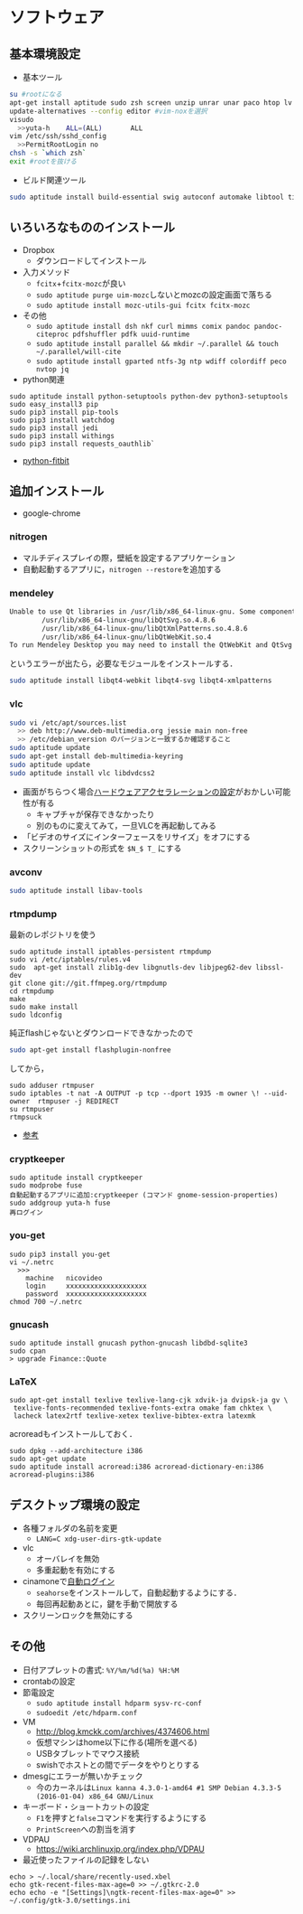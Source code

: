 # ソフトウェア

## 基本環境設定

- 基本ツール

```sh
su #rootになる
apt-get install aptitude sudo zsh screen unzip unrar unar paco htop lv vim-nox tmux
update-alternatives --config editor #vim-noxを選択
visudo
  >>yuta-h    ALL=(ALL)       ALL
vim /etc/ssh/sshd_config
  >>PermitRootLogin no
chsh -s `which zsh`
exit #rootを抜ける
```

- ビルド関連ツール

```sh
sudo aptitude install build-essential swig autoconf automake libtool tinycdb libcdb-dev libncurses-dev aptitude install git git-core git-svn dkms
```

## いろいろなもののインストール

- Dropbox
  - ダウンロードしてインストール
- 入力メソッド
  - ``fcitx``+``fcitx-mozc``が良い
  - ``sudo aptitude purge uim-mozc``しないとmozcの設定画面で落ちる
  - ``sudo aptitude install mozc-utils-gui fcitx fcitx-mozc``
- その他
  - ``sudo aptitude install dsh nkf curl mimms comix pandoc pandoc-citeproc pdfshuffler pdfk uuid-runtime``
  - ``sudo aptitude install parallel && mkdir ~/.parallel && touch ~/.parallel/will-cite``
  - ``sudo aptitude install gparted ntfs-3g ntp wdiff colordiff peco nvtop jq``
- python関連
```
sudo aptitude install python-setuptools python-dev python3-setuptools
sudo easy_install3 pip
sudo pip3 install pip-tools
sudo pip3 install watchdog
sudo pip3 install jedi
sudo pip3 install withings
sudo pip3 install requests_oauthlib`
```
  - [python-fitbit](https://github.com/orcasgit/python-fitbit)

## 追加インストール

- google-chrome

### nitrogen
- マルチディスプレイの際，壁紙を設定するアプリケーション
- 自動起動するアプリに，``nitrogen --restore``を追加する

###  mendeley
```txt
Unable to use Qt libraries in /usr/lib/x86_64-linux-gnu. Some components are missing:
        /usr/lib/x86_64-linux-gnu/libQtSvg.so.4.8.6
        /usr/lib/x86_64-linux-gnu/libQtXmlPatterns.so.4.8.6
        /usr/lib/x86_64-linux-gnu/libQtWebKit.so.4
To run Mendeley Desktop you may need to install the QtWebKit and QtSvg packages provided by your Linux distribution.
```

というエラーが出たら，必要なモジュールをインストールする．

```sh
sudo aptitude install libqt4-webkit libqt4-svg libqt4-xmlpatterns
```


### vlc

```sh
sudo vi /etc/apt/sources.list
  >> deb http://www.deb-multimedia.org jessie main non-free
  >> /etc/debian_version のバージョンと一致するか確認すること
sudo aptitude update
sudo apt-get install deb-multimedia-keyring
sudo aptitude update
sudo aptitude install vlc libdvdcss2
```

- 画面がちらつく場合[ハードウェアアクセラレーションの設定](https://wiki.archlinuxjp.org/index.php/VLC_media_player#.E3.83.8F.E3.83.BC.E3.83.89.E3.82.A6.E3.82.A7.E3.82.A2.E3.82.A2.E3.82.AF.E3.82.BB.E3.83.A9.E3.83.AC.E3.83.BC.E3.82.B7.E3.83.A7.E3.83.B3.E3.81.AE.E3.82.B5.E3.83.9D.E3.83.BC.E3.83.88)がおかしい可能性が有る
  - キャプチャが保存できなかったり
  - 別のものに変えてみて，一旦VLCを再起動してみる
- 「ビデオのサイズにインターフェースをリサイズ」をオフにする
- スクリーンショットの形式を ``$N_$ T_`` にする

### avconv

```sh
sudo aptitude install libav-tools
```


### rtmpdump

最新のレポジトリを使う
```
sudo aptitude install iptables-persistent rtmpdump
sudo vi /etc/iptables/rules.v4
sudo  apt-get install zlib1g-dev libgnutls-dev libjpeg62-dev libssl-dev
git clone git://git.ffmpeg.org/rtmpdump
cd rtmpdump
make
sudo make install
sudo ldconfig
```

純正flashじゃないとダウンロードできなかったので

```sh
sudo apt-get install flashplugin-nonfree
```

してから，
```
sudo adduser rtmpuser
sudo iptables -t nat -A OUTPUT -p tcp --dport 1935 -m owner \! --uid-owner  rtmpuser -j REDIRECT
su rtmpuser
rtmpsuck
```

- [参考](http://imoimo2010.blogspot.jp/2012/02/radikodebian60.html)

### cryptkeeper
```
sudo aptitude install cryptkeeper
sudo modprobe fuse
自動起動するアプリに追加:cryptkeeper (コマンド gnome-session-properties)
sudo addgroup yuta-h fuse
再ログイン
```

### you-get
```
sudo pip3 install you-get
vi ~/.netrc
  >>>
    machine   nicovideo
    login     xxxxxxxxxxxxxxxxxxxx
    password  xxxxxxxxxxxxxxxxxxxx
chmod 700 ~/.netrc
```

### gnucash
```
sudo aptitude install gnucash python-gnucash libdbd-sqlite3
sudo cpan
> upgrade Finance::Quote
```


### LaTeX
```
sudo apt-get install texlive texlive-lang-cjk xdvik-ja dvipsk-ja gv \
 texlive-fonts-recommended texlive-fonts-extra omake fam chktex \
 lacheck latex2rtf texlive-xetex texlive-bibtex-extra latexmk
```

acroreadもインストールしておく．
```
sudo dpkg --add-architecture i386
sudo apt-get update
sudo aptitude install acroread:i386 acroread-dictionary-en:i386 acroread-plugins:i386
```


## デスクトップ環境の設定
- 各種フォルダの名前を変更
    - ``LANG=C xdg-user-dirs-gtk-update``
- vlc
    - オーバレイを無効
    - 多重起動を有効にする
- cinamoneで[自動ログイン](http://www.linuxserve.com/2015/06/how-to-enable-automatic-login-on-debian.html)
    - ``seahorse``をインストールして，自動起動するようにする．
    - 毎回再起動あとに，鍵を手動で開放する
- スクリーンロックを無効にする


## その他
- 日付アプレットの書式: ``%Y/%m/%d(%a) %H:%M``
- crontabの設定
- 節電設定
    - ``sudo aptitude install hdparm sysv-rc-conf``
    - ``sudoedit /etc/hdparm.conf``
- VM
    - http://blog.kmckk.com/archives/4374606.html
    - 仮想マシンはhome以下に作る(場所を選べる)
    - USBタブレットでマウス接続
    - swishでホストとの間でデータをやりとりする
- dmesgにエラーが無いかチェック
    - 今のカーネルは``Linux kanna 4.3.0-1-amd64 #1 SMP Debian 4.3.3-5 (2016-01-04) x86_64 GNU/Linux``
- キーボード・ショートカットの設定
    - ``F1``を押すと``false``コマンドを実行するようにする
    - ``PrintScreen``への割当を消す
- VDPAU
    - https://wiki.archlinuxjp.org/index.php/VDPAU
- 最近使ったファイルの記録をしない
```
echo > ~/.local/share/recently-used.xbel
echo gtk-recent-files-max-age=0 >> ~/.gtkrc-2.0
echo echo -e "[Settings]\ngtk-recent-files-max-age=0" >> ~/.config/gtk-3.0/settings.ini
```
